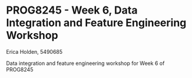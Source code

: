 # PROG8245 - Week 6, Data Integration and Feature Engineering Workshop
Erica Holden, 5490685

Data integration and feature engineering workshop for Week 6 of PROG8245 
